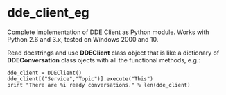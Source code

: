 # dde_client_eg
Complete implementation of DDE Client as Python module.
Works with Python 2.6 and 3.x, tested on Windows 2000 and 10.

Read docstrings and use **DDEClient** class object that is like a dictionary of **DDEConversation** class ojects with all the functional methods, e.g.:

    dde_client = DDEClient()
    dde_client[("Service","Topic")].execute("This")
    print "There are %i ready conversations." % len(dde_client)

